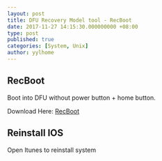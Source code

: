 ```yaml
---
layout: post
title: DFU Recovery Model tool - RecBoot 
date: 2017-11-27 14:15:30.000000000 +08:00
type: post
published: true
categories: [System, Unix]
author: yylhome
---
```


## RecBoot

Boot into DFU without power button + home button. 

Download Here: [RecBoot](https://www.youtube.com/redirect?event=video_description&v=-v5gE8cMZeg&q=http%3A%2F%2Fwww.hackintoshosx.com%2Ffiles%2Fgetdownload%2F3582-recboot-2-2-mac%2F&redir_token=Wfz1Lyx-u2aXXD0u1bSpTB6U6Bd8MTUzNzYwNTkyOEAxNTM3NTE5NTI4) 

## Reinstall IOS

Open Itunes to reinstall system
